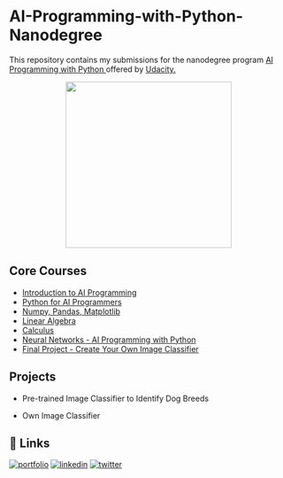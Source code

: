 # AI-Programming-with-Python-Nanodegree

This repository contains my submissions for the nanodegree program <a href="https://www.udacity.com/course/ai-programming-python-nanodegree--nd089"> AI Programming with Python </a> offered by <a href="https://www.udacity.com/"> Udacity.</a>

<div align="center">
<img height="300" src="https://i.postimg.cc/nhD3Xnyh/1697567390680.jpg">
</div>


## Core Courses

 - [Introduction to AI Programming](https://awesomeopensource.com/project/elangosundar/awesome-README-templates)
 - [Python for AI Programmers](https://github.com/matiassingers/awesome-readme)
 - [Numpy, Pandas, Matplotlib](https://bulldogjob.com/news/449-how-to-write-a-good-readme-for-your-github-project)
 - [Linear Algebra](https://awesomeopensource.com/project/elangosundar/awesome-README-templates)
 - [Calculus](https://github.com/matiassingers/awesome-readme)
 - [Neural Networks - AI Programming with Python](https://bulldogjob.com/news/449-how-to-write-a-good-readme-for-your-github-project)
 - [Final Project - Create Your Own Image Classifier](https://bulldogjob.com/news/449-how-to-write-a-good-readme-for-your-github-project)



                                                                                                                                                                                                                


## Projects

- Pre-trained Image Classifier to Identify Dog Breeds

- Own Image Classifier


## 🔗 Links
[![portfolio](https://img.shields.io/badge/my_portfolio-000?style=for-the-badge&logo=ko-fi&logoColor=white)](https://katherineoelsner.com/)
[![linkedin](https://img.shields.io/badge/linkedin-0A66C2?style=for-the-badge&logo=linkedin&logoColor=white)](https://www.linkedin.com/)
[![twitter](https://img.shields.io/badge/twitter-1DA1F2?style=for-the-badge&logo=twitter&logoColor=white)](https://twitter.com/)
